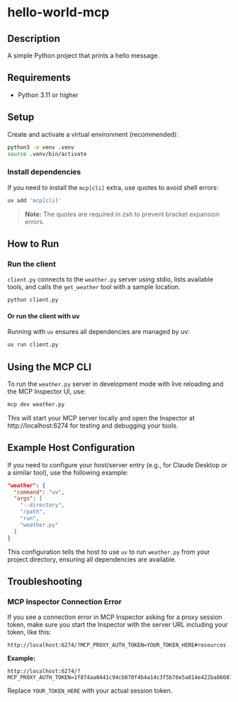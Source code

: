 # hello-world-mcp

## Description
A simple Python project that prints a hello message.

## Requirements
- Python 3.11 or higher

## Setup

Create and activate a virtual environment (recommended):

```bash
python3 -m venv .venv
source .venv/bin/activate
```

### Install dependencies

If you need to install the `mcp[cli]` extra, use quotes to avoid shell errors:

```bash
uv add 'mcp[cli]'
```

> **Note:** The quotes are required in zsh to prevent bracket expansion errors.

## How to Run

### Run the client
`client.py` connects to the `weather.py` server using stdio, lists available tools, and calls the `get_weather` tool with a sample location.

```bash
python client.py
```

#### Or run the client with uv
Running with `uv` ensures all dependencies are managed by uv:

```bash
uv run client.py
```

## Using the MCP CLI

To run the `weather.py` server in development mode with live reloading and the MCP Inspector UI, use:

```bash
mcp dev weather.py
```

This will start your MCP server locally and open the Inspector at http://localhost:6274 for testing and debugging your tools.

## Example Host Configuration

If you need to configure your host/server entry (e.g., for Claude Desktop or a similar tool), use the following example:

```json
"weather": {
  "command": "uv",
  "args": [
    "--directory",
    "/path",
    "run",
    "weather.py"
  ]
}
```

This configuration tells the host to use `uv` to run `weather.py` from your project directory, ensuring all dependencies are available.

## Troubleshooting

### MCP Inspector Connection Error
If you see a connection error in MCP Inspector asking for a proxy session token, make sure you start the Inspector with the server URL including your token, like this:

```
http://localhost:6274/?MCP_PROXY_AUTH_TOKEN=YOUR_TOKEN_HERE#resources
```

**Example:**
```
http://localhost:6274/?MCP_PROXY_AUTH_TOKEN=1f874aa0441c94cb870f4b4a14c3f5b76e5a814e422ba86687a98396b7fb5846#resources
```

Replace `YOUR_TOKEN_HERE` with your actual session token.
